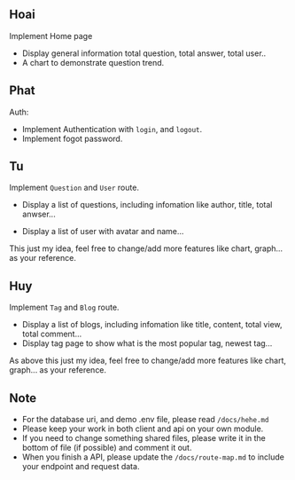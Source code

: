 ## Hoai

Implement Home page

-  Display general information total question, total answer, total user..
-  A chart to demonstrate question trend.

## Phat

Auth:

-  Implement Authentication with `login`, and `logout`.
-  Implement fogot password.

## Tu

Implement `Question` and `User` route.

-  Display a list of questions, including infomation like author, title, total anwser...

-  Display a list of user with avatar and name...

This just my idea, feel free to change/add more features like chart, graph... as your reference.

## Huy

Implement `Tag` and `Blog` route.

-  Display a list of blogs, including infomation like title, content, total view, total comment...
-  Display tag page to show what is the most popular tag, newest tag...

As above this just my idea, feel free to change/add more features like chart, graph... as your reference.

## Note

-  For the database uri, and demo .env file, please read `/docs/hehe.md`
-  Please keep your work in both client and api on your own module.
-  If you need to change something shared files, please write it in the bottom of file (if possible) and comment it out.
-  When you finish a API, please update the `/docs/route-map.md` to include your endpoint and request data.
